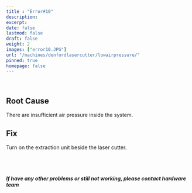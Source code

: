```yaml
---
title : "Error#10"
description: 
excerpt: 
date: false
lastmod: false
draft: false
weight: 2
images: ["error10.JPG"]
url: "/machines/denfordlasercutter/lowairpressure/"
pinned: true
homepage: false
---
```

<br>

## Root Cause

There are insufficient air pressure inside the system.

## Fix

Turn on the extraction unit beside the laser cutter.

<br>
<br>

##### If have any other problems or still not working, please contact hardware team
